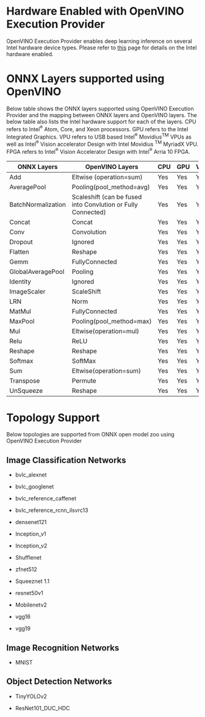# Hardware Enabled with OpenVINO Execution Provider

OpenVINO Execution Provider enables deep learning inference on several Intel hardware device types. Please refer to [this](https://software.intel.com/en-us/openvino-toolkit/hardware) page for details on the Intel hardware enabled.

# ONNX Layers supported using OpenVINO

Below table shows the ONNX layers supported using OpenVINO Execution Provider and the mapping between ONNX layers and OpenVINO layers. The below table also lists the Intel hardware support for each of the layers.  CPU refers to Intel<sup>®</sup>
 Atom, Core, and Xeon processors. GPU refers to the Intel Integrated Graphics. VPU refers to USB based Intel<sup>®</sup> Movidius<sup>TM</sup>
 VPUs as well as Intel<sup>®</sup> Vision accelerator Design with Intel Movidius <sup>TM</sup> MyriadX VPU. FPGA refers to Intel<sup>®</sup> Vision Accelerator Design with Intel<sup>®</sup> Arria 10 FPGA.

| **ONNX Layers** | **OpenVINO Layers** | **CPU** | **GPU** | **VPU** | **FPGA** |
| --- | --- | --- | --- | --- | --- |
| Add | Eltwise (operation=sum) | Yes | Yes | Yes | Yes |
| AveragePool | Pooling(pool\_method=avg) | Yes | Yes | Yes | Yes |
| BatchNormalization | Scaleshift (can be fused into Convlution or Fully Connected) | Yes | Yes | Yes | Yes |
| Concat  | Concat | Yes | Yes | Yes | Yes |
| Conv | Convolution | Yes | Yes | Yes | Yes |
| Dropout | Ignored | Yes | Yes | Yes | Yes |
| Flatten  | Reshape | Yes | Yes | Yes | No |
| Gemm | FullyConnected | Yes | Yes | Yes | Yes |
| GlobalAveragePool | Pooling | Yes | Yes | Yes | Yes |
| Identity | Ignored | Yes | Yes | Yes | Yes |
| ImageScaler | ScaleShift  | Yes  | Yes  | Yes  | Yes  |
| LRN  | Norm | Yes | Yes | Yes | No |
| MatMul | FullyConnected | Yes | Yes | Yes | Yes |
| MaxPool | Pooling(pool\_method=max) | Yes | Yes | Yes | Yes |
| Mul | Eltwise(operation=mul) | Yes | Yes | Yes | Yes |
| Relu |  ReLU  | Yes | Yes | Yes | Yes |
| Reshape | Reshape | Yes | Yes | Yes | No |
|  Softmax  | SoftMax | Yes | Yes | Yes | No |
| Sum | Eltwise(operation=sum) | Yes | Yes | Yes | Yes |
| Transpose | Permute | Yes | Yes | Yes | Yes |
| UnSqueeze | Reshape  | Yes  | Yes  | Yes  | No  |


# Topology Support

Below topologies are supported from ONNX open model zoo using OpenVINO Execution Provider

## Image Classification Networks

- bvlc\_alexnet

- bvlc\_googlenet

- bvlc\_reference\_caffenet
 
- bvlc\_reference\_rcnn\_ilsvrc13
 
- densenet121
 
- Inception\_v1
 
- Inception\_v2
 
- Shufflenet
 
- zfnet512

- Squeeznet 1.1
 
- resnet50v1
 
- Mobilenetv2
 
- vgg16
 
- vgg19


## Image Recognition Networks

- MNIST
 
## Object Detection Networks

- TinyYOLOv2

- ResNet101\_DUC\_HDC
 